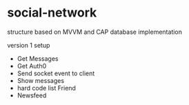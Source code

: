 # social-network
structure based on MVVM and CAP database implementation

version 1
setup
- Get Messages
- Get Auth0
- Send socket event to client
- Show messages
- hard code list Friend
- Newsfeed
